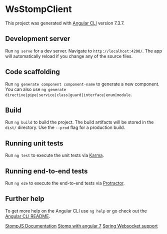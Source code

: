 # WsStompClient

This project was generated with [Angular CLI](https://github.com/angular/angular-cli) version 7.3.7.

## Development server

Run `ng serve` for a dev server. Navigate to `http://localhost:4200/`. The app will automatically reload if you change any of the source files.

## Code scaffolding

Run `ng generate component component-name` to generate a new component. You can also use `ng generate directive|pipe|service|class|guard|interface|enum|module`.

## Build

Run `ng build` to build the project. The build artifacts will be stored in the `dist/` directory. Use the `--prod` flag for a production build.

## Running unit tests

Run `ng test` to execute the unit tests via [Karma](https://karma-runner.github.io).

## Running end-to-end tests

Run `ng e2e` to execute the end-to-end tests via [Protractor](http://www.protractortest.org/).

## Further help

To get more help on the Angular CLI use `ng help` or go check out the [Angular CLI README](https://github.com/angular/angular-cli/blob/master/README.md).


[StompJS Documentation](https://stomp-js.github.io/api-docs/latest/classes/RxStomp.html#publish)
[Stomp with angular 7](https://stomp-js.github.io/guide/ng2-stompjs/2018/11/04/ng2-stomp-with-angular7.html)
[Spring Websocket support](https://docs.spring.io/spring/docs/5.0.0.BUILD-SNAPSHOT/spring-framework-reference/html/websocket.html)